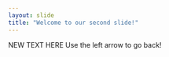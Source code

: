 ```yaml
---
layout: slide
title: "Welcome to our second slide!"
---
```

NEW TEXT HERE
Use the left arrow to go back!
